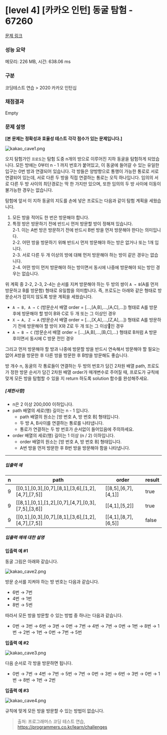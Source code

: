 # [level 4] [카카오 인턴] 동굴 탐험 - 67260 

[문제 링크](https://school.programmers.co.kr/learn/courses/30/lessons/67260#qna) 

### 성능 요약

메모리: 226 MB, 시간: 638.06 ms

### 구분

코딩테스트 연습 > 2020 카카오 인턴십

### 채점결과

Empty

### 문제 설명

<p><strong>[본 문제는 정확성과 효율성 테스트 각각 점수가 있는 문제입니다.]</strong></p>

<p><img src="https://grepp-programmers.s3.ap-northeast-2.amazonaws.com/files/production/f21e69f3-58ea-4579-b1ba-636a07dfc38e/kakao_cave1.png" title="" alt="kakao_cave1.png"></p>

<p>오지 탐험가인 <code>프로도</code>는 탐험 도중 n개의 방으로 이루어진 지하 동굴을 탐험하게 되었습니다. 모든 방에는 0부터 n - 1 까지 번호가 붙어있고, 이 동굴에 들어갈 수 있는 유일한 입구는 0번 방과 연결되어 있습니다. 각 방들은 양방향으로 통행이 가능한 통로로 서로 연결되어 있는데, 서로 다른 두 방을 직접 연결하는 통로는 오직 하나입니다. 임의의 서로 다른 두 방 사이의 최단경로는 딱 한 가지만 있으며, 또한 임의의 두 방 사이에 이동이 불가능한 경우는 없습니다.</p>

<p>탐험에 앞서 이 지하 동굴의 지도를 손에 넣은 프로도는 다음과 같이 탐험 계획을 세웠습니다.</p>

<ol>
<li>모든 방을 적어도 한 번은 방문해야 합니다.</li>
<li>특정 방은 방문하기 전에 반드시 먼저 방문할 방이 정해져 있습니다.<br>
2-1. 이는 A번 방은 방문하기 전에 반드시 B번 방을 먼저 방문해야 한다는 의미입니다.<br>
2-2. 어떤 방을 방문하기 위해 반드시 먼저 방문해야 하는 방은 없거나 또는 1개 입니다.<br>
2-3. 서로 다른 두 개 이상의 방에 대해 먼저 방문해야 하는 방이 같은 경우는 없습니다.<br>
2-4. 어떤 방이 먼저 방문해야 하는 방이면서 동시에 나중에 방문해야 되는 방인 경우는 없습니다.<br></li>
</ol>

<p>위 계획 중 2-2, 2-3, 2-4는 순서를 지켜 방문해야 하는 두 방의 쌍이 <code>A → B</code>(A를 먼저 방문하고 B를 방문함) 형태로 유일함을 의미합니다. 즉, 프로도는 아래와 같은 형태로 방문순서가 잡히지 않도록 방문 계획을 세웠습니다.</p>

<ul>
<li><code>A → B, A → C</code> (방문순서 배열 order = [...,[A,B],...,[A,C],...]) 형태로 A를 방문 후에 방문해야 할 방이 B와 C로 두 개 또는 그 이상인 경우</li>
<li><code>X → A, Z → A</code> (방문순서 배열 order = [...,[X,A],...,[Z,A],...]) 형태로 A를 방문하기 전에 방문해야 할 방이 X와 Z로 두 개 또는 그 이상인 경우</li>
<li><code>A → B → C</code> (방문순서 배열 order = [...,[A,B],...,[B,C],...) 형태로 B처럼 A 방문 후이면서 동시에 C 방문 전인 경우<br></li>
</ul>

<p>그리고 먼저 방문해야 할 방과 나중에 방문할 방을 반드시 연속해서 방문해야 할 필요는 없어 A방을 방문한 후 다른 방을 방문한 후 B방을 방문해도 좋습니다.</p>

<p>방 개수 n, 동굴의 각 통로들이 연결하는 두 방의 번호가 담긴 2차원 배열 path, 프로도가 정한 방문 순서가 담긴 2차원 배열 order가 매개변수로 주어질 때, 프로도가 규칙에 맞게 모든 방을 탐험할 수 있을 지 return 하도록 solution 함수를 완성해주세요.</p>

<h5><strong>[제한사항]</strong></h5>

<ul>
<li>n은 2 이상 200,000 이하입니다.</li>
<li>path 배열의 세로(행) 길이는 n - 1 입니다.

<ul>
<li>path 배열의 원소는 [방 번호 A, 방 번호 B] 형태입니다.</li>
<li>두 방 A, B사이를 연결하는 통로를 나타냅니다.</li>
<li>통로가 연결하는 두 방 번호가 순서없이 들어있음에 주의하세요.</li>
</ul></li>
<li>order 배열의 세로(행) 길이는 1 이상 (n / 2) 이하입니다.

<ul>
<li>order 배열의 원소는 [방 번호 A, 방 번호 B] 형태입니다.</li>
<li>A번 방을 먼저 방문한 후 B번 방을 방문해야 함을 나타냅니다.</li>
</ul></li>
</ul>

<hr>

<h5><strong>입출력 예</strong></h5>
<table class="table">
        <thead><tr>
<th>n</th>
<th>path</th>
<th>order</th>
<th>result</th>
</tr>
</thead>
        <tbody><tr>
<td>9</td>
<td>[[0,1],[0,3],[0,7],[8,1],[3,6],[1,2],[4,7],[7,5]]</td>
<td>[[8,5],[6,7],[4,1]]</td>
<td>true</td>
</tr>
<tr>
<td>9</td>
<td>[[8,1],[0,1],[1,2],[0,7],[4,7],[0,3],[7,5],[3,6]]</td>
<td>[[4,1],[5,2]]</td>
<td>true</td>
</tr>
<tr>
<td>9</td>
<td>[[0,1],[0,3],[0,7],[8,1],[3,6],[1,2],[4,7],[7,5]]</td>
<td>[[4,1],[8,7],[6,5]]</td>
<td>false</td>
</tr>
</tbody>
      </table>
<h5><strong>입출력 예에 대한 설명</strong></h5>

<p><strong>입출력 예 #1</strong></p>

<p>동굴 그림은 아래와 같습니다.</p>

<p><img src="https://grepp-programmers.s3.ap-northeast-2.amazonaws.com/files/production/22cc2bc5-f4b4-41d9-b470-a5545e9941f3/kakao_cave2.png" title="" alt="kakao_cave2.png"></p>

<p>방문 순서를 지켜야 하는 방 번호는 다음과 같습니다.</p>

<ul>
<li>6번 → 7번</li>
<li>4번 → 1번</li>
<li>8번 → 5번</li>
</ul>

<p>따라서 모든 방을 방문할 수 있는 방법 중 하나는 다음과 같습니다.</p>

<ul>
<li>0번 → 3번 → 6번 → 3번 → 0번 → 7번 → 4번 → 7번 → 0번 → 1번 → 8번 → 1번 → 2번 → 1번 → 0번 → 7번 → 5번</li>
</ul>

<p><strong>입출력 예 #2</strong></p>

<p><img src="https://grepp-programmers.s3.ap-northeast-2.amazonaws.com/files/production/9ca7fc3c-b85e-4156-b24a-292fcc95e9ef/kakao_cave3.png" title="" alt="kakao_cave3.png"></p>

<p>다음 순서로 각 방을 방문하면 됩니다.</p>

<ul>
<li>0번 → 7번 → 4번 → 7번 → 5번 → 7번 → 0번 → 3번 → 6번 → 3번 → 0번 → 1번 → 8번 → 1번 → 2번</li>
</ul>

<p><strong>입출력 예 #3</strong></p>

<p><img src="https://grepp-programmers.s3.ap-northeast-2.amazonaws.com/files/production/f3b22a5a-3f5a-4159-b28b-3db6b4085b30/kakao_cave4.png" title="" alt="kakao_cave4.png"></p>

<p>규칙에 맞게 모든 방을 방문할 수 있는 방법이 없습니다.</p>


> 출처: 프로그래머스 코딩 테스트 연습, https://programmers.co.kr/learn/challenges